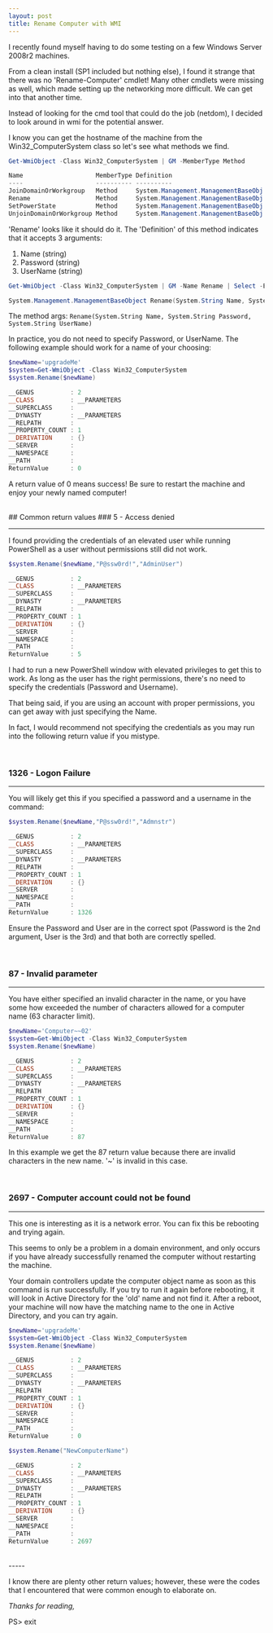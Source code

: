 ```yaml
---
layout: post
title: Rename Computer with WMI
---
```


I recently found myself having to do some testing on a few Windows Server 2008r2 machines.  

From a clean install (SP1 included but nothing else), I found it strange that there was no 'Rename-Computer' cmdlet!
Many other cmdlets were missing as well, which made setting up the networking more difficult.  We can get into that another time.

Instead of looking for the cmd tool that could do the job (netdom), I decided to look around in wmi for the potential answer.

I know you can get the hostname of the machine from the Win32_ComputerSystem class so let's see what methods we find.
```powershell
Get-WmiObject -Class Win32_ComputerSystem | GM -MemberType Method

Name                    MemberType Definition
----                    ---------- ----------
JoinDomainOrWorkgroup   Method     System.Management.ManagementBaseObj...
Rename                  Method     System.Management.ManagementBaseObj...
SetPowerState           Method     System.Management.ManagementBaseObj...
UnjoinDomainOrWorkgroup Method     System.Management.ManagementBaseObj...
```

'Rename' looks like it should do it.
The 'Definition' of this method indicates that it accepts 3 arguments:
1. Name (string)
2. Password (string)
3. UserName (string)

```powershell
Get-WmiObject -Class Win32_ComputerSystem | GM -Name Rename | Select -ExpandProperty Definition

System.Management.ManagementBaseObject Rename(System.String Name, System.String Password, System.String UserName)
```
The method args: `Rename(System.String Name, System.String Password, System.String UserName)`

In practice, you do not need to specify Password, or UserName.
The following example should work for a name of your choosing:
```powershell
$newName='upgradeMe'
$system=Get-WmiObject -Class Win32_ComputerSystem
$system.Rename($newName)

__GENUS          : 2
__CLASS          : __PARAMETERS
__SUPERCLASS     :
__DYNASTY        : __PARAMETERS
__RELPATH        :
__PROPERTY_COUNT : 1
__DERIVATION     : {}
__SERVER         :
__NAMESPACE      :
__PATH           :
ReturnValue      : 0
```

A return value of 0 means success!
Be sure to restart the machine and enjoy your newly named computer!

<br>
## Common return values
### 5 - Access denied

---

I found providing the credentials of an elevated user while running PowerShell as a user without permissions still did not work.

```powershell
$system.Rename($newName,"P@ssw0rd!","AdminUser")

__GENUS          : 2
__CLASS          : __PARAMETERS
__SUPERCLASS     :
__DYNASTY        : __PARAMETERS
__RELPATH        :
__PROPERTY_COUNT : 1
__DERIVATION     : {}
__SERVER         :
__NAMESPACE      :
__PATH           :
ReturnValue      : 5
``` 

I had to run a new PowerShell window with elevated privileges to get this to work.  As long as the user has the right permissions, there's no need to specify the credentials (Password and Username).

That being said, if you are using an account with proper permissions, you can get away with just specifying the Name.

In fact, I would recommend not specifying the credentials as you may run into the following return value if you mistype.

<br>

### 1326 - Logon Failure

----
You will likely get this if you specified a password and a username in the command:
```powershell
$system.Rename($newName,"P@ssw0rd!","Admnstr")

__GENUS          : 2
__CLASS          : __PARAMETERS
__SUPERCLASS     :
__DYNASTY        : __PARAMETERS
__RELPATH        :
__PROPERTY_COUNT : 1
__DERIVATION     : {}
__SERVER         :
__NAMESPACE      :
__PATH           :
ReturnValue      : 1326
```

Ensure the Password and User are in the correct spot (Password is the 2nd argument, User is the 3rd) and that both are correctly spelled.

<br>

### 87 - Invalid parameter

----
You have either specified an invalid character in the name, or you have some how exceeded the number of characters allowed for a computer name (63 character limit).  

```powershell
$newName='Computer~~02'
$system=Get-WmiObject -Class Win32_ComputerSystem
$system.Rename($newName)

__GENUS          : 2
__CLASS          : __PARAMETERS
__SUPERCLASS     :
__DYNASTY        : __PARAMETERS
__RELPATH        :
__PROPERTY_COUNT : 1
__DERIVATION     : {}
__SERVER         :
__NAMESPACE      :
__PATH           :
ReturnValue      : 87

```
In this example we get the 87 return value because there are invalid characters in the new name. '~' is invalid in this case.

<br>

### 2697 - Computer account could not be found

----
This one is interesting as it is a network error. You can fix this be rebooting and trying again.

This seems to only be a problem in a domain environment, and only occurs if you have already successfully renamed the computer without restarting the machine. 

Your domain controllers update the computer object name as soon as this command is run successfully.  If you try to run it again before rebooting, it will look in Active Directory for the 'old' name and not find it.
After a reboot, your machine will now have the matching name to the one in Active Directory, and you can try again.

```powershell
$newName='upgradeMe'
$system=Get-WmiObject -Class Win32_ComputerSystem
$system.Rename($newName)

__GENUS          : 2
__CLASS          : __PARAMETERS
__SUPERCLASS     :
__DYNASTY        : __PARAMETERS
__RELPATH        :
__PROPERTY_COUNT : 1
__DERIVATION     : {}
__SERVER         :
__NAMESPACE      :
__PATH           :
ReturnValue      : 0

$system.Rename("NewComputerName")

__GENUS          : 2
__CLASS          : __PARAMETERS
__SUPERCLASS     :
__DYNASTY        : __PARAMETERS
__RELPATH        :
__PROPERTY_COUNT : 1
__DERIVATION     : {}
__SERVER         :
__NAMESPACE      :
__PATH           :
ReturnValue      : 2697
```

<br>
-----

I know there are plenty other return values; however, these were the codes that I encountered that were common enough to elaborate on.

*Thanks for reading,*

PS> exit
